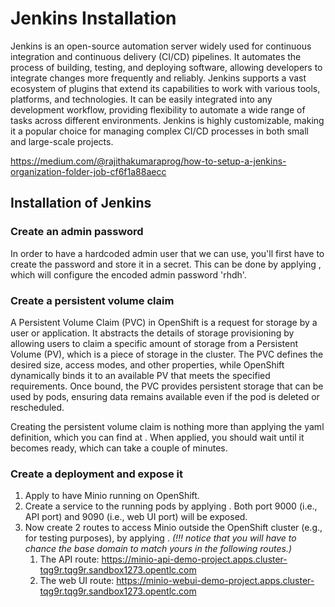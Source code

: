 # Jenkins Installation
Jenkins is an open-source automation server widely used for continuous integration and continuous 
delivery (CI/CD) pipelines. It automates the process of building, testing, and deploying software, 
allowing developers to integrate changes more frequently and reliably. Jenkins supports a vast ecosystem 
of plugins that extend its capabilities to work with various tools, platforms, and technologies. 
It can be easily integrated into any development workflow, providing flexibility to automate a wide 
range of tasks across different environments. Jenkins is highly customizable, 
making it a popular choice for managing complex CI/CD processes in both small and large-scale projects.


https://medium.com/@rajithakumaraprog/how-to-setup-a-jenkins-organization-folder-job-cf6f1a88aecc










## Installation of Jenkins
### Create an admin password
In order to have a hardcoded admin user that we can use, you'll first have to create the password and store it
in a secret. This can be done by applying [](gitops/jenkins/jenkins-admin-secret.yaml), which will configure the 
encoded admin password 'rhdh'.

### Create a persistent volume claim
A Persistent Volume Claim (PVC) in OpenShift is a request for storage by a user or application. It abstracts the details of storage provisioning 
by allowing users to claim a specific amount of storage from a Persistent Volume (PV), which is a piece of storage in the cluster. 
The PVC defines the desired size, access modes, and other properties, while OpenShift dynamically binds it to an available PV that meets the specified 
requirements. Once bound, the PVC provides persistent storage that can be used by pods, ensuring data remains available even if the pod is deleted or rescheduled.

Creating the persistent volume claim is nothing more than applying the yaml definition, which
you can find at [](gitops/minio/minio-persistent-volume-claim.yaml). When applied, you should wait until
it becomes ready, which can take a couple of minutes.

### Create a deployment and expose it
1. Apply [](gitops/minio/minio-deployment.yaml) to have Minio running on OpenShift.
2. Create a service to the running pods by applying [](gitops/minio/minio-service.yaml). 
Both port 9000 (i.e., API port) and 9090 (i.e., web UI port) will be exposed.
3. Now create 2 routes to access Minio outside the OpenShift cluster (e.g., for testing purposes),
by applying [](gitops/minio/minio-route.yaml). _(!!! notice that you will have to chance the
base domain to match yours in the following routes.)_
   1. The API route: https://minio-api-demo-project.apps.cluster-tqg9r.tqg9r.sandbox1273.opentlc.com
   2. The web UI route: https://minio-webui-demo-project.apps.cluster-tqg9r.tqg9r.sandbox1273.opentlc.com